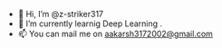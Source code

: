 - 👋 Hi, I’m @z-striker317
- 🌱 I’m currently learnig Deep Learning .
- 📫 You can mail me on aakarsh3172002@gmail.com

<!---
z-striker317/z-striker317 is a ✨ special ✨ repository because its `README.md` (this file) appears on your GitHub profile.
You can click the Preview link to take a look at your changes.
--->
